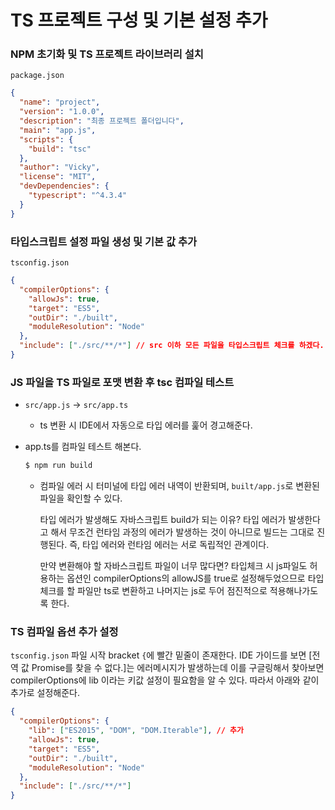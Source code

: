 ﻿# TS 프로젝트 구성 및 기본 설정 추가

### NPM 초기화 및 TS 프로젝트 라이브러리 설치

`package.json`

```json
{
  "name": "project",
  "version": "1.0.0",
  "description": "최종 프로젝트 폴더입니다",
  "main": "app.js",
  "scripts": {
    "build": "tsc"
  },
  "author": "Vicky",
  "license": "MIT",
  "devDependencies": {
    "typescript": "^4.3.4"
  }
}
```

### 타입스크립트 설정 파일 생성 및 기본 값 추가

`tsconfig.json`

```json
{
  "compilerOptions": {
    "allowJs": true,
    "target": "ES5",
    "outDir": "./built",
    "moduleResolution": "Node"
  },
  "include": ["./src/**/*"] // src 이하 모든 파일을 타입스크립트 체크를 하겠다.
}
```

### JS 파일을 TS 파일로 포맷 변환 후 tsc 컴파일 테스트

- `src/app.js` → `src/app.ts`
  - ts 변환 시 IDE에서 자동으로 타입 에러를 훑어 경고해준다.
- app.ts를 컴파일 테스트 해본다.

  ```bash
  $ npm run build
  ```

  - 컴파일 에러 시 터미널에 타입 에러 내역이 반환되며, `built/app.js`로 변환된 파일을 확인할 수 있다.

    타입 에러가 발생해도 자바스크립트 build가 되는 이유?
    타입 에러가 발생한다고 해서 무조건 런타임 과정의 에러가 발생하는 것이 아니므로 빌드는 그대로 진행된다. 즉, 타입 에러와 런타임 에러는 서로 독립적인 관계이다.

    만약 변환해야 할 자바스크립트 파일이 너무 많다면?
    타입체크 시 js파일도 허용하는 옵션인 compilerOptions의 allowJS를 true로 설정해두었으므로 타입 체크를 할 파일만 ts로 변환하고 나머지는 js로 두어 점진적으로 적용해나가도록 한다.

### TS 컴파일 옵션 추가 설정

`tsconfig.json` 파일 시작 bracket `{`에 빨간 밑줄이 존재한다. IDE 가이드를 보면 [전역 값 Promise를 찾을 수 없다.]는 에러메시지가 발생하는데 이를 구글링해서 찾아보면 compilerOptions에 lib 이라는 키값 설정이 필요함을 알 수 있다. 따라서 아래와 같이 추가로 설정해준다.

```json
{
  "compilerOptions": {
    "lib": ["ES2015", "DOM", "DOM.Iterable"], // 추가
    "allowJs": true,
    "target": "ES5",
    "outDir": "./built",
    "moduleResolution": "Node"
  },
  "include": ["./src/**/*"]
}
```
